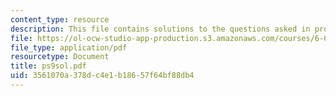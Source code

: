 ```yaml
---
content_type: resource
description: This file contains solutions to the questions asked in problem set 9.
file: https://ol-ocw-studio-app-production.s3.amazonaws.com/courses/6-042j-mathematics-for-computer-science-fall-2005/3561070a378dc4e1b18657f64bf88db4_ps9sol.pdf
file_type: application/pdf
resourcetype: Document
title: ps9sol.pdf
uid: 3561070a-378d-c4e1-b186-57f64bf88db4
---
```

